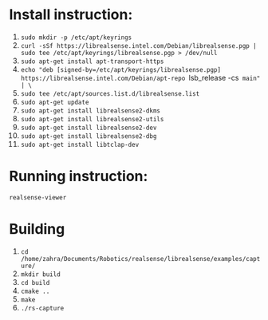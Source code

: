 # Install instruction:
1. `sudo mkdir -p /etc/apt/keyrings`
2. `curl -sSf https://librealsense.intel.com/Debian/librealsense.pgp | sudo tee /etc/apt/keyrings/librealsense.pgp > /dev/null`
3. `sudo apt-get install apt-transport-https`
4. `echo "deb [signed-by=/etc/apt/keyrings/librealsense.pgp] https://librealsense.intel.com/Debian/apt-repo `lsb_release -cs` main" | \`
5. `sudo tee /etc/apt/sources.list.d/librealsense.list`
6. `sudo apt-get update`
7. `sudo apt-get install librealsense2-dkms`
8. `sudo apt-get install librealsense2-utils`
9. `sudo apt-get install librealsense2-dev`
10. `sudo apt-get install librealsense2-dbg`
11. `sudo apt-get install libtclap-dev`



# Running instruction:
`realsense-viewer`

# Building
1. `cd /home/zahra/Documents/Robotics/realsense/librealsense/examples/capture/`
2. `mkdir build`
3. `cd build`
4. `cmake ..`
5. `make`
6. `./rs-capture`
